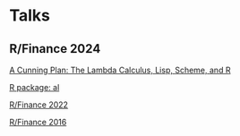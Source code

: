 # Talks

## R/Finance 2024

[A Cunning Plan: The Lambda Calculus, Lisp, Scheme, and R](https://github.com/tharte/al/blob/master/inst/rfinance-2024-harte.pdf)

[R package: al](https://github.com/tharte/al)

[R/Finance 2022](https://rinfinance.s3.amazonaws.com/past.rinfinance.com/agenda/2022/ThomasHarte.html)

[R/Finance 2016]( http://tharte.github.io/mbt)
